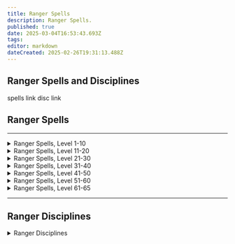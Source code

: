 ```yaml
---
title: Ranger Spells
description: Ranger Spells.
published: true
date: 2025-03-04T16:53:43.693Z
tags: 
editor: markdown
dateCreated: 2025-02-26T19:31:13.488Z
---
```


## Ranger Spells and Disciplines

spells link
disc link

## Ranger Spells
---

<details>
	<summary> Ranger Spells, Level 1-10 </summary>

|Spell Name|Level|
|---|---|
|<a href="https://www.thjdi.cc/spell/5011" target="_blank">Salve</a>|1|
|<a href="https://www.thjdi.cc/spell/51" target="_blank">Glimpse</a>|2|
|<a href="https://www.thjdi.cc/spell/239" target="_blank">Flame Lick</a>|3|
|<a href="https://www.thjdi.cc/spell/240" target="_blank">Lull Animal</a>|4|
|<a href="https://www.thjdi.cc/spell/2591" target="_blank">Tangling Weeds</a>|5|
|<a href="https://www.thjdi.cc/spell/242" target="_blank">Snare</a>|6|
|<a href="https://www.thjdi.cc/spell/26" target="_blank">Skin like Wood</a>|7|
|<a href="https://www.thjdi.cc/spell/200" target="_blank">Minor Healing</a>|8|
|<a href="https://www.thjdi.cc/spell/224" target="_blank">Endure Fire</a>|9|
|<a href="https://www.thjdi.cc/spell/237" target="_blank">Dance of the Fireflies</a>|10|
|<a href="https://www.thjdi.cc/spell/2592" target="_blank">Hawk Eye</a>|11|

</details>

<details>
	<summary> Ranger Spells, Level 11-20 </summary>

|Spell Name|Level|
|---|---|
|<a href="https://www.thjdi.cc/spell/269" target="_blank">Feet like Cat</a>|12|
|<a href="https://www.thjdi.cc/spell/203" target="_blank">Cure Poison</a>|13|
|<a href="https://www.thjdi.cc/spell/515" target="_blank">Thistlecoat</a>|13|
|<a href="https://www.thjdi.cc/spell/92" target="_blank">Burst of Fire</a>|14|
|<a href="https://www.thjdi.cc/spell/247" target="_blank">Camouflage</a>|14|
|<a href="https://www.thjdi.cc/spell/249" target="_blank">Grasping Roots</a>|15|
|<a href="https://www.thjdi.cc/spell/252" target="_blank">Invoke Lightning</a>|15|
|<a href="https://www.thjdi.cc/spell/241" target="_blank">Panic Animal</a>|16|
|<a href="https://www.thjdi.cc/spell/248" target="_blank">Ward Summoned</a>|16|
|<a href="https://www.thjdi.cc/spell/500" target="_blank">Bind Sight</a>|17|
|<a href="https://www.thjdi.cc/spell/254" target="_blank">Firefist</a>|17|
|<a href="https://www.thjdi.cc/spell/225" target="_blank">Endure Cold</a>|18|
|<a href="https://www.thjdi.cc/spell/91" target="_blank">Ignite</a>|19|
|<a href="https://www.thjdi.cc/spell/86" target="_blank">Enduring Breath</a>|20|

</details>

<details>
	<summary> Ranger Spells, Level 21-30 </summary>

|Spell Name|Level|
|---|---|
|<a href="https://www.thjdi.cc/spell/17" target="_blank">Light Healing</a>|21|
|<a href="https://www.thjdi.cc/spell/263" target="_blank">Skin like Rock</a>|21|
|<a href="https://www.thjdi.cc/spell/213" target="_blank">Cure Disease</a>|22|
|<a href="https://www.thjdi.cc/spell/250" target="_blank">Harmony</a>|22|
|<a href="https://www.thjdi.cc/spell/256" target="_blank">Shield of Thistles</a>|24|
|<a href="https://www.thjdi.cc/spell/264" target="_blank">Stinging Swarm</a>|25|
|<a href="https://www.thjdi.cc/spell/268" target="_blank">Strength of Earth</a>|26|
|<a href="https://www.thjdi.cc/spell/655" target="_blank">Eyes of the Cat</a>|27|
|<a href="https://www.thjdi.cc/spell/278" target="_blank">Spirit of Wolf</a>|28|
|<a href="https://www.thjdi.cc/spell/3565" target="_blank">Flaming Arrow</a>|29|
|<a href="https://www.thjdi.cc/spell/2593" target="_blank">Riftwind's Protection</a>|29|
|<a href="https://www.thjdi.cc/spell/516" target="_blank">Barbcoat</a>|30|
|<a href="https://www.thjdi.cc/spell/48" target="_blank">Cancel Magic</a>|30|

</details>

<details>
	<summary> Ranger Spells, Level 31-40 </summary>

|Spell Name|Level|
|---|---|
|<a href="https://www.thjdi.cc/spell/513" target="_blank">Calm Animal</a>|31|
|<a href="https://www.thjdi.cc/spell/80" target="_blank">See Invisible</a>|32|
|<a href="https://www.thjdi.cc/spell/115" target="_blank">Dismiss Summoned</a>|33|
|<a href="https://www.thjdi.cc/spell/517" target="_blank">Bramblecoat</a>|34|
|<a href="https://www.thjdi.cc/spell/261" target="_blank">Levitate</a>|35|
|<a href="https://www.thjdi.cc/spell/1461" target="_blank">Call of Sky</a>|36|
|<a href="https://www.thjdi.cc/spell/419" target="_blank">Careless Lightning</a>|37|
|<a href="https://www.thjdi.cc/spell/2594" target="_blank">Nature's Precision</a>|37|
|<a href="https://www.thjdi.cc/spell/12" target="_blank">Healing</a>|38|
|<a href="https://www.thjdi.cc/spell/421" target="_blank">Skin like Steel</a>|38|
|<a href="https://www.thjdi.cc/spell/3564" target="_blank">Burning Arrow</a>|39|
|<a href="https://www.thjdi.cc/spell/3601" target="_blank">Harmony of Nature</a>|39|
|<a href="https://www.thjdi.cc/spell/3687" target="_blank">Swarm of Pain</a>|40|

</details>

<details>
	<summary> Ranger Spells, Level 41-50 </summary>

|Spell Name|Level|
|---|---|
|<a href="https://www.thjdi.cc/spell/4054" target="_blank">Spirit of the Shrew</a>|41|
|<a href="https://www.thjdi.cc/spell/518" target="_blank">Spikecoat</a>|42|
|<a href="https://www.thjdi.cc/spell/129" target="_blank">Shield of Brambles</a>|43|
|<a href="https://www.thjdi.cc/spell/78" target="_blank">Immolate</a>|44|
|<a href="https://www.thjdi.cc/spell/76" target="_blank">Ensnaring Roots</a>|45|
|<a href="https://www.thjdi.cc/spell/60" target="_blank">Resist Fire</a>|46|
|<a href="https://www.thjdi.cc/spell/34" target="_blank">Superior Camouflage</a>|47|
|<a href="https://www.thjdi.cc/spell/2595" target="_blank">Force of Nature</a>|48|
|<a href="https://www.thjdi.cc/spell/425" target="_blank">Wolf Form</a>|48|
|<a href="https://www.thjdi.cc/spell/691" target="_blank">Call of Flame</a>|49|
|<a href="https://www.thjdi.cc/spell/4055" target="_blank">Pack Shrew</a>|49|
|<a href="https://www.thjdi.cc/spell/1462" target="_blank">Call of Earth</a>|50|
|<a href="https://www.thjdi.cc/spell/2596" target="_blank">Falcon Eye</a>|50|
|<a href="https://www.thjdi.cc/spell/40809" target="_blank">Jolt</a>|50|
|<a href="https://www.thjdi.cc/spell/1741" target="_blank">Jolt</a>|50|

</details>

<details>
	<summary> Ranger Spells, Level 51-60 </summary>

|Spell Name|Level|
|---|---|
|<a href="https://www.thjdi.cc/spell/512" target="_blank">Ensnare</a>|51|
|<a href="https://www.thjdi.cc/spell/1397" target="_blank">Strength of Nature</a>|51|
|<a href="https://www.thjdi.cc/spell/5571" target="_blank">Tangle</a>|51|
|<a href="https://www.thjdi.cc/spell/57" target="_blank">Firestrike</a>|52|
|<a href="https://www.thjdi.cc/spell/3688" target="_blank">Icewind</a>|52|
|<a href="https://www.thjdi.cc/spell/430" target="_blank">Storm Strength</a>|53|
|<a href="https://www.thjdi.cc/spell/259" target="_blank">Drones of Doom</a>|54|
|<a href="https://www.thjdi.cc/spell/2597" target="_blank">Jolting Blades</a>|54|
|<a href="https://www.thjdi.cc/spell/422" target="_blank">Skin like Diamond</a>|54|
|<a href="https://www.thjdi.cc/spell/1463" target="_blank">Call of Fire</a>|55|
|<a href="https://www.thjdi.cc/spell/145" target="_blank">Chloroplast</a>|55|
|<a href="https://www.thjdi.cc/spell/1296" target="_blank">Cinder Jolt</a>|55|
|<a href="https://www.thjdi.cc/spell/4111" target="_blank">Fire Swarm</a>|55|
|<a href="https://www.thjdi.cc/spell/61" target="_blank">Resist Cold</a>|55|
|<a href="https://www.thjdi.cc/spell/539" target="_blank">Chill Sight</a>|56|
|<a href="https://www.thjdi.cc/spell/426" target="_blank">Greater Wolf Form</a>|56|
|<a href="https://www.thjdi.cc/spell/2598" target="_blank">Mark of the Predator</a>|56|
|<a href="https://www.thjdi.cc/spell/15" target="_blank">Greater Healing</a>|57|
|<a href="https://www.thjdi.cc/spell/4059" target="_blank">Call of Ice</a>|58|
|<a href="https://www.thjdi.cc/spell/2599" target="_blank">Eagle Eye</a>|58|
|<a href="https://www.thjdi.cc/spell/49" target="_blank">Nullify Magic</a>|58|
|<a href="https://www.thjdi.cc/spell/432" target="_blank">Shield of Spikes</a>|58|
|<a href="https://www.thjdi.cc/spell/1290" target="_blank">Chloroblast</a>|59|
|<a href="https://www.thjdi.cc/spell/1740" target="_blank">Dustdevil</a>|59|
|<a href="https://www.thjdi.cc/spell/423" target="_blank">Skin like Nature</a>|59|
|<a href="https://www.thjdi.cc/spell/1464" target="_blank">Call of the Predator</a>|60|
|<a href="https://www.thjdi.cc/spell/490" target="_blank">Enveloping Roots</a>|60|
|<a href="https://www.thjdi.cc/spell/519" target="_blank">Thorncoat</a>|60|
|<a href="https://www.thjdi.cc/spell/2600" target="_blank">Warder's Protection</a>|60|

</details>

<details>
	<summary> Ranger Spells, Level 61-65 </summary>

|Spell Name|Level|
|---|---|
|<a href="https://www.thjdi.cc/spell/1526" target="_blank">Annul Magic</a>|61|
|<a href="https://www.thjdi.cc/spell/1551" target="_blank">Circle of Winter</a>|61|
|<a href="https://www.thjdi.cc/spell/96" target="_blank">Counteract Disease</a>|61|
|<a href="https://www.thjdi.cc/spell/95" target="_blank">Counteract Poison</a>|61|
|<a href="https://www.thjdi.cc/spell/6732" target="_blank">Earthen Embrace</a>|61|
|<a href="https://www.thjdi.cc/spell/5572" target="_blank">Entangle</a>|61|
|<a href="https://www.thjdi.cc/spell/1529" target="_blank">Exile Summoned</a>|61|
|<a href="https://www.thjdi.cc/spell/3419" target="_blank">Call of the Rathe</a>|62|
|<a href="https://www.thjdi.cc/spell/665" target="_blank">Drifting Death</a>|62|
|<a href="https://www.thjdi.cc/spell/356" target="_blank">Shield of Thorns</a>|62|
|<a href="https://www.thjdi.cc/spell/3487" target="_blank">Strength of Tunare</a>|62|
|<a href="https://www.thjdi.cc/spell/1558" target="_blank">Bladecoat</a>|63|
|<a href="https://www.thjdi.cc/spell/1552" target="_blank">Circle of Summer</a>|63|
|<a href="https://www.thjdi.cc/spell/3192" target="_blank">Earthen Roots</a>|63|
|<a href="https://www.thjdi.cc/spell/3418" target="_blank">Frozen Wind</a>|63|
|<a href="https://www.thjdi.cc/spell/3431" target="_blank">Brushfire</a>|64|
|<a href="https://www.thjdi.cc/spell/4107" target="_blank">Feral Form</a>|64|
|<a href="https://www.thjdi.cc/spell/3415" target="_blank">Nature's Rebuke</a>|64|
|<a href="https://www.thjdi.cc/spell/1568" target="_blank">Regrowth</a>|64|
|<a href="https://www.thjdi.cc/spell/3417" target="_blank">Spirit of the Predator</a>|64|
|<a href="https://www.thjdi.cc/spell/4980" target="_blank">Ancient: Burning Chaos</a>|65|
|<a href="https://www.thjdi.cc/spell/3420" target="_blank">Cry of Thunder</a>|65|
|<a href="https://www.thjdi.cc/spell/8020" target="_blank">Hail of Arrows</a>|65|
|<a href="https://www.thjdi.cc/spell/2887" target="_blank">Mask of the Stalker</a>|65|
|<a href="https://www.thjdi.cc/spell/1559" target="_blank">Natureskin</a>|65|
|<a href="https://www.thjdi.cc/spell/3039" target="_blank">Protection of the Wild</a>|65|
|<a href="https://www.thjdi.cc/spell/2517" target="_blank">Spirit of Eagle</a>|65|
|<a href="https://www.thjdi.cc/spell/4897" target="_blank">Sylvan Burn</a>|65|
|<a href="https://www.thjdi.cc/spell/4898" target="_blank">Sylvan Call</a>|65|
|<a href="https://www.thjdi.cc/spell/4896" target="_blank">Sylvan Light</a>|65|

</details>

---

## Ranger Disciplines

<details>
	<summary> Ranger Disciplines </summary>

|Discipline Name|Level|
|---|---|
|<a href="https://www.thjdi.cc/spell/4585" target="_blank">Resistant Discipline</a>|51|
|<a href="https://www.thjdi.cc/spell/4587" target="_blank">Fearless Discipline</a>|54|
|<a href="https://www.thjdi.cc/spell/4506" target="_blank">Trueshot Discipline</a>|55|
|<a href="https://www.thjdi.cc/spell/4519" target="_blank">Weapon Shield Discipline</a>|60|

</details>